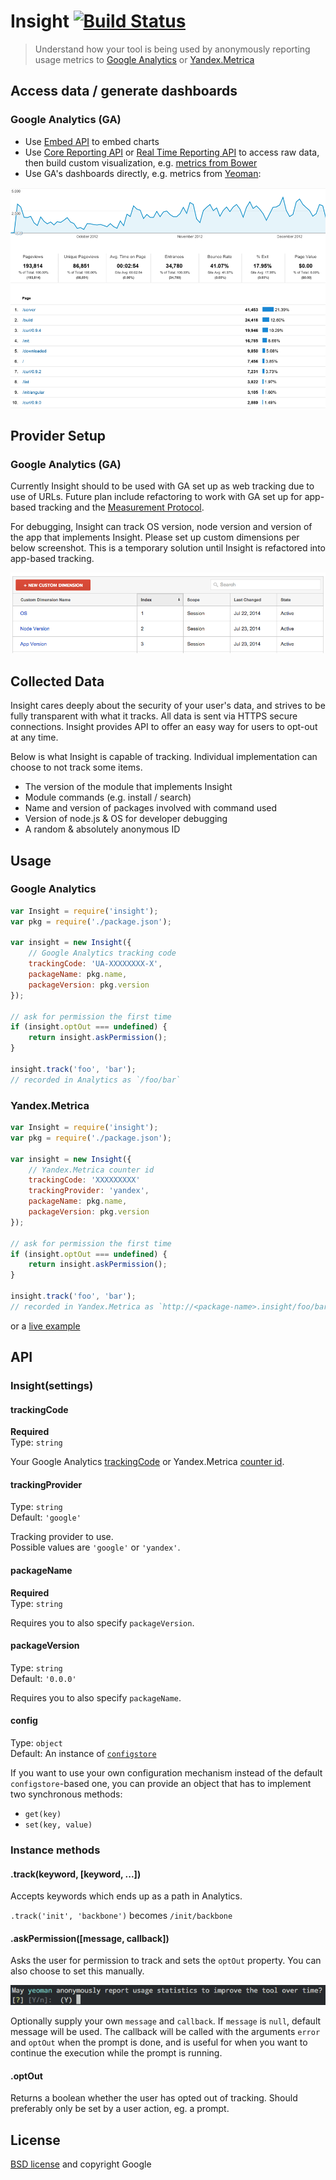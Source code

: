 # Insight [![Build Status](https://secure.travis-ci.org/yeoman/insight.svg?branch=master)](http://travis-ci.org/yeoman/insight)

> Understand how your tool is being used by anonymously reporting usage metrics to [Google Analytics](http://www.google.com/analytics/)
or [Yandex.Metrica](http://metrica.yandex.com/)


## Access data / generate dashboards

### Google Analytics (GA)

- Use [Embed API](https://developers.google.com/analytics/devguides/reporting/embed/v1/) to embed charts
- Use [Core Reporting API](https://developers.google.com/analytics/devguides/reporting/core/v3/) or [Real Time Reporting API](https://developers.google.com/analytics/devguides/reporting/realtime/v3/) to access raw data, then build custom visualization, e.g. [metrics from Bower](http://bower.io/stats/)
- Use GA's dashboards directly, e.g. metrics from [Yeoman](http://yeoman.io):

![analytics screenshot](screenshot-ga-dashboard.png)


## Provider Setup

### Google Analytics (GA)

Currently Insight should to be used with GA set up as web tracking due to use of URLs. Future plan include refactoring to work with GA set up for app-based tracking and the [Measurement Protocol](https://developers.google.com/analytics/devguides/collection/protocol/v1/).

For debugging, Insight can track OS version, node version and version of the app that implements Insight. Please set up custom dimensions per below screenshot. This is a temporary solution until Insight is refactored into app-based tracking.

![GA custom dimensions screenshot](screenshot-ga-custom-dimensions.png)


## Collected Data

Insight cares deeply about the security of your user's data, and strives to be fully transparent with what it tracks. All data is sent via HTTPS secure connections. Insight provides API to offer an easy way for users to opt-out at any time.

Below is what Insight is capable of tracking. Individual implementation can choose to not track some items.

- The version of the module that implements Insight
- Module commands (e.g. install / search)
- Name and version of packages involved with command used
- Version of node.js & OS for developer debugging
- A random & absolutely anonymous ID


## Usage

### Google Analytics

```js
var Insight = require('insight');
var pkg = require('./package.json');

var insight = new Insight({
	// Google Analytics tracking code
	trackingCode: 'UA-XXXXXXXX-X',
	packageName: pkg.name,
	packageVersion: pkg.version
});

// ask for permission the first time
if (insight.optOut === undefined) {
	return insight.askPermission();
}

insight.track('foo', 'bar');
// recorded in Analytics as `/foo/bar`
```

### Yandex.Metrica

```js
var Insight = require('insight');
var pkg = require('./package.json');

var insight = new Insight({
	// Yandex.Metrica counter id
	trackingCode: 'XXXXXXXXX'
	trackingProvider: 'yandex',
	packageName: pkg.name,
	packageVersion: pkg.version
});

// ask for permission the first time
if (insight.optOut === undefined) {
	return insight.askPermission();
}

insight.track('foo', 'bar');
// recorded in Yandex.Metrica as `http://<package-name>.insight/foo/bar`
```

or a [live example](https://github.com/yeoman/yeoman)


## API

### Insight(settings)

#### trackingCode

**Required**  
Type: `string`

Your Google Analytics [trackingCode](https://support.google.com/analytics/bin/answer.py?hl=en&answer=1008080) or Yandex.Metrica [counter id](http://help.yandex.com/metrika/?id=1121963).

#### trackingProvider

Type: `string`  
Default: `'google'`

Tracking provider to use.  
Possible values are `'google'` or `'yandex'`.

#### packageName

**Required**  
Type: `string`

Requires you to also specify `packageVersion`.

#### packageVersion

Type: `string`  
Default: `'0.0.0'`

Requires you to also specify `packageName`.

#### config

Type: `object`  
Default: An instance of [`configstore`](https://github.com/yeoman/configstore)

If you want to use your own configuration mechanism instead of the default
`configstore`-based one, you can provide an object that has to implement two
synchronous methods:

- `get(key)`
- `set(key, value)`


### Instance methods

#### .track(keyword, [keyword, ...])

Accepts keywords which ends up as a path in Analytics.

`.track('init', 'backbone')` becomes `/init/backbone`

#### .askPermission([message, callback])

Asks the user for permission to track and sets the `optOut` property. You can also choose to set this manually.

![askPermission screenshot](screenshot-askpermission.png)

Optionally supply your own `message` and `callback`. If `message` is `null`, default message will be used. The callback will be called with the arguments `error` and `optOut` when the prompt is done, and is useful for when you want to continue the execution while the prompt is running.


#### .optOut

Returns a boolean whether the user has opted out of tracking. Should preferably only be set by a user action, eg. a prompt.


## License

[BSD license](http://opensource.org/licenses/bsd-license.php) and copyright Google
